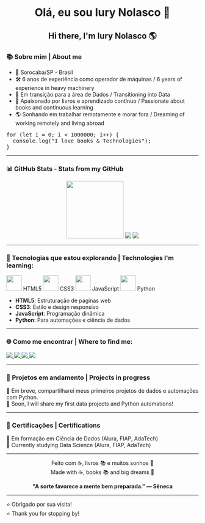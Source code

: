 <h1 align="center">Olá, eu sou Iury Nolasco 👋</h1>
<h2 align="center">Hi there, I'm Iury Nolasco 🌎</h2>

### 📚 Sobre mim | About me

- 📍 Sorocaba/SP - Brasil  
- 🛠️ 6 anos de experiência como operador de máquinas / 6 years of experience in heavy machinery  
- 🎯 Em transição para a área de Dados / Transitioning into Data  
- 📖 Apaixonado por livros e aprendizado contínuo / Passionate about books and continuous learning  
- 🌎 Sonhando em trabalhar remotamente e morar fora / Dreaming of working remotely and living abroad  
<pre>for (let i = 0; i < 1000000; i++) {
  console.log("I love books & Technologies");
}
</pre>
---
### 📊 GitHub Stats - Stats from my GitHub

<div align="center">
  <img height="150em" src="https://github-readme-stats.vercel.app/api?username=iuryCN&show_icons=true&theme=tokyonight&count_private=true"/>
  <img src="https://github-readme-stats.vercel.app/api/top-langs/?username=iuryCN&layout=donut&theme=tokyonight" />
  <img src="https://github-readme-streak-stats.herokuapp.com/?user=iuryCN&theme=tokyonight&hide_border=false" />
</div>

---

### 🚀 Tecnologias que estou explorando | Technologies I'm learning:
<p align="left">
  <img src="https://cdn.jsdelivr.net/gh/devicons/devicon/icons/html5/html5-original.svg" width="40" height="40"/> HTML5  
  <img src="https://cdn.jsdelivr.net/gh/devicons/devicon/icons/css3/css3-original.svg" width="40" height="40"/> CSS3  
  <img src="https://cdn.jsdelivr.net/gh/devicons/devicon/icons/javascript/javascript-original.svg" width="40" height="40"/> JavaScript  
  <img src="https://cdn.jsdelivr.net/gh/devicons/devicon/icons/python/python-original.svg" width="40" height="40"/> Python  
</p>

- **HTML5**: Estruturação de páginas web
- **CSS3**: Estilo e design responsivo
- **JavaScript**: Programação dinâmica
- **Python**: Para automações e ciência de dados

---

### 🌐 Como me encontrar | Where to find me:

<p>
  <a href="https://www.linkedin.com/in/iurycn/" target="_blank">
    <img src="https://img.shields.io/badge/LinkedIn-0077B5?style=for-the-badge&logo=linkedin&logoColor=white"/> 
  </a>
  <a href="mailto:iurycn2001@gmail.com">
    <img src="https://img.shields.io/badge/Gmail-D14836?style=for-the-badge&logo=gmail&logoColor=white"/> 
  </a>
  <a href="https://www.instagram.com/iurycn_/" target="_blank">
    <img src="https://img.shields.io/badge/Instagram-E4405F?style=for-the-badge&logo=instagram&logoColor=white"/> 
  </a>
  <a href="https://www.skoob.com.br/usuario/6865315" target="_blank">
    <img src="https://img.shields.io/badge/Skoob-00BFFF?style=for-the-badge&logo=bookstack&logoColor=white"/> 
  </a>
</p>

---

### 🧠 Projetos em andamento | Projects in progress

🚧 Em breve, compartilharei meus primeiros projetos de dados e automações com Python.  
🚧 Soon, I will share my first data projects and Python automations!

---

### 🏅 Certificações | Certifications

📜 Em formação em Ciência de Dados (Alura, FIAP, AdaTech)  
📜 Currently studying Data Science (Alura, FIAP, AdaTech)

---

<p align="center">
  Feito com ☕, livros 📚 e muitos sonhos 🚀<br>
  Made with ☕, books 📚 and big dreams 🚀
  <p align="center">
<strong>"A sorte favorece a mente bem preparada."
— Sêneca</strong>
</p>

---

⭐ Obrigado por sua visita!  
⭐ Thank you for stopping by!

